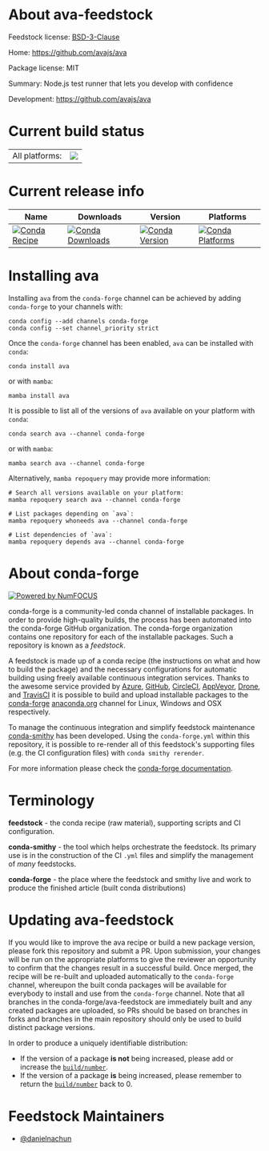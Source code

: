About ava-feedstock
===================

Feedstock license: [BSD-3-Clause](https://github.com/conda-forge/ava-feedstock/blob/main/LICENSE.txt)

Home: https://github.com/avajs/ava

Package license: MIT

Summary: Node.js test runner that lets you develop with confidence

Development: https://github.com/avajs/ava

Current build status
====================


<table><tr><td>All platforms:</td>
    <td>
      <a href="https://dev.azure.com/conda-forge/feedstock-builds/_build/latest?definitionId=24306&branchName=main">
        <img src="https://dev.azure.com/conda-forge/feedstock-builds/_apis/build/status/ava-feedstock?branchName=main">
      </a>
    </td>
  </tr>
</table>

Current release info
====================

| Name | Downloads | Version | Platforms |
| --- | --- | --- | --- |
| [![Conda Recipe](https://img.shields.io/badge/recipe-ava-green.svg)](https://anaconda.org/conda-forge/ava) | [![Conda Downloads](https://img.shields.io/conda/dn/conda-forge/ava.svg)](https://anaconda.org/conda-forge/ava) | [![Conda Version](https://img.shields.io/conda/vn/conda-forge/ava.svg)](https://anaconda.org/conda-forge/ava) | [![Conda Platforms](https://img.shields.io/conda/pn/conda-forge/ava.svg)](https://anaconda.org/conda-forge/ava) |

Installing ava
==============

Installing `ava` from the `conda-forge` channel can be achieved by adding `conda-forge` to your channels with:

```
conda config --add channels conda-forge
conda config --set channel_priority strict
```

Once the `conda-forge` channel has been enabled, `ava` can be installed with `conda`:

```
conda install ava
```

or with `mamba`:

```
mamba install ava
```

It is possible to list all of the versions of `ava` available on your platform with `conda`:

```
conda search ava --channel conda-forge
```

or with `mamba`:

```
mamba search ava --channel conda-forge
```

Alternatively, `mamba repoquery` may provide more information:

```
# Search all versions available on your platform:
mamba repoquery search ava --channel conda-forge

# List packages depending on `ava`:
mamba repoquery whoneeds ava --channel conda-forge

# List dependencies of `ava`:
mamba repoquery depends ava --channel conda-forge
```


About conda-forge
=================

[![Powered by
NumFOCUS](https://img.shields.io/badge/powered%20by-NumFOCUS-orange.svg?style=flat&colorA=E1523D&colorB=007D8A)](https://numfocus.org)

conda-forge is a community-led conda channel of installable packages.
In order to provide high-quality builds, the process has been automated into the
conda-forge GitHub organization. The conda-forge organization contains one repository
for each of the installable packages. Such a repository is known as a *feedstock*.

A feedstock is made up of a conda recipe (the instructions on what and how to build
the package) and the necessary configurations for automatic building using freely
available continuous integration services. Thanks to the awesome service provided by
[Azure](https://azure.microsoft.com/en-us/services/devops/), [GitHub](https://github.com/),
[CircleCI](https://circleci.com/), [AppVeyor](https://www.appveyor.com/),
[Drone](https://cloud.drone.io/welcome), and [TravisCI](https://travis-ci.com/)
it is possible to build and upload installable packages to the
[conda-forge](https://anaconda.org/conda-forge) [anaconda.org](https://anaconda.org/)
channel for Linux, Windows and OSX respectively.

To manage the continuous integration and simplify feedstock maintenance
[conda-smithy](https://github.com/conda-forge/conda-smithy) has been developed.
Using the ``conda-forge.yml`` within this repository, it is possible to re-render all of
this feedstock's supporting files (e.g. the CI configuration files) with ``conda smithy rerender``.

For more information please check the [conda-forge documentation](https://conda-forge.org/docs/).

Terminology
===========

**feedstock** - the conda recipe (raw material), supporting scripts and CI configuration.

**conda-smithy** - the tool which helps orchestrate the feedstock.
                   Its primary use is in the construction of the CI ``.yml`` files
                   and simplify the management of *many* feedstocks.

**conda-forge** - the place where the feedstock and smithy live and work to
                  produce the finished article (built conda distributions)


Updating ava-feedstock
======================

If you would like to improve the ava recipe or build a new
package version, please fork this repository and submit a PR. Upon submission,
your changes will be run on the appropriate platforms to give the reviewer an
opportunity to confirm that the changes result in a successful build. Once
merged, the recipe will be re-built and uploaded automatically to the
`conda-forge` channel, whereupon the built conda packages will be available for
everybody to install and use from the `conda-forge` channel.
Note that all branches in the conda-forge/ava-feedstock are
immediately built and any created packages are uploaded, so PRs should be based
on branches in forks and branches in the main repository should only be used to
build distinct package versions.

In order to produce a uniquely identifiable distribution:
 * If the version of a package **is not** being increased, please add or increase
   the [``build/number``](https://docs.conda.io/projects/conda-build/en/latest/resources/define-metadata.html#build-number-and-string).
 * If the version of a package **is** being increased, please remember to return
   the [``build/number``](https://docs.conda.io/projects/conda-build/en/latest/resources/define-metadata.html#build-number-and-string)
   back to 0.

Feedstock Maintainers
=====================

* [@danielnachun](https://github.com/danielnachun/)

